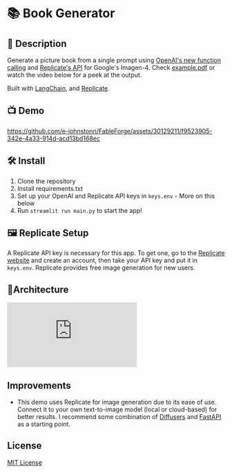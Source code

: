 #  📚 Book Generator

## 📄 Description

Generate a picture book from a single prompt using [OpenAI's new function calling](https://openai.com/blog/function-calling-and-other-api-updates) and [Replicate's API](https://replicate.com/) for Google's Imagen-4. Check [example.pdf](https://github.com/binodthapachhetry/Book-generator/blob/main/example.pdf) or watch the video below for a peek at the output. 

Built with [LangChain](https://github.com/hwchase17/langchain), and [Replicate](https://replicate.com/).

## :tv: Demo
https://github.com/e-johnstonn/FableForge/assets/30129211/f9523905-342e-4a33-914d-acd13bd168ec


## 🛠 Install
1. Clone the repository
2. Install requirements.txt
3. Set up your OpenAI and Replicate API keys in `keys.env` - More on this below
4. Run `streamlit run main.py` to start the app!


## 🖼️ Replicate Setup
A Replicate API key is necessary for this app. To get one, go to the [Replicate website](https://replicate.com/) and create an account, then take your API key and put it in `keys.env`. Replicate provides free image generation for new users. 

## 📐Architecture

![architecture](https://github.com/binodthapachhetry/Book-generator/blob/main/ARCHITECTURE.md)


## Improvements
- This demo uses Replicate for image generation due to its ease of use. Connect it to your own text-to-image model (local or cloud-based) for better results. I recommend some combination of [Diffusers](https://github.com/huggingface/diffusers) and [FastAPI](https://github.com/tiangolo/fastapi) as a starting point.


## License
[MIT License](LICENSE)





